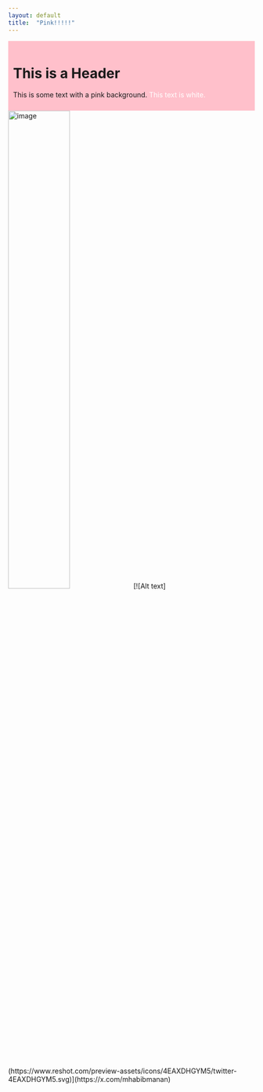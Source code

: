 ```yaml
---
layout: default
title:  "Pink!!!!!"
---
```


<div style="background-color: pink; padding: 10px;">
  <h1>This is a Header</h1>
  <p>This is some text with a pink background.
<span style="color: white;">This text is white.</span>
</p>
</div>
<img src="https://www.reshot.com/preview-assets/icons/4EAXDHGYM5/twitter-4EAXDHGYM5.svg" alt="image" width="50%" height="auto">
[![Alt text](https://www.reshot.com/preview-assets/icons/4EAXDHGYM5/twitter-4EAXDHGYM5.svg)](https://x.com/mhabibmanan)

